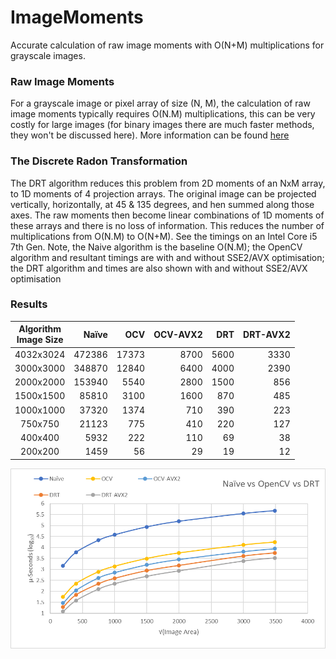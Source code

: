 # ImageMoments
Accurate calculation of raw image moments with O(N+M) multiplications for grayscale images. 

### Raw Image Moments
For a grayscale image or pixel array of size (N, M), the calculation of raw image moments typically requires O(N.M) multiplications, this can be very costly for large images (for binary images there are much faster methods, they won't be discussed here). 
More information can be found [here](https://en.wikipedia.org/wiki/Image_moment)

### The Discrete Radon Transformation
The DRT algorithm reduces this problem from 2D moments of an NxM array, to 1D moments of 4 projection arrays. The original image can be projected vertically, horizontally, at 45 & 135 degrees, and hen summed along those axes. The raw moments then become linear combinations of 1D moments of these arrays and there is no loss of information. This reduces the number of multiplications from O(N.M) to O(N+M). See the timings on an Intel Core i5 7th Gen. Note, the Naive algorithm is the baseline O(N.M); the OpenCV algorithm and resultant timings are with and without SSE2/AVX optimisation; the DRT algorithm and times are also shown with and without SSE2/AVX optimisation

### Results

| Algorithm<br>Image Size |  Naïve |   OCV | OCV-AVX2 |  DRT | DRT-AVX2 |
|:-----------------------:|-------:|------:|---------:|-----:|---------:|
|        4032x3024        | 472386 | 17373 |     8700 | 5600 |     3330 |
|        3000x3000        | 348870 | 12840 |     6400 | 4000 |     2390 |
|        2000x2000        | 153940 |  5540 |     2800 | 1500 |      856 |
|        1500x1500        |  85810 |  3100 |     1600 |  870 |      485 |
|        1000x1000        |  37320 |  1374 |      710 |  390 |      223 |
|         750x750         |  21123 |   775 |      410 |  220 |      127 |
|         400x400         |   5932 |   222 |      110 |   69 |       38 |
|         200x200         |   1459 |    56 |       29 |   19 |       12 |
  
  

![Timings](https://github.com/wild-ig/drt_moments/raw/master/DRTvsOpenCV.png)